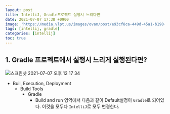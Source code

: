 ```yaml
---
layout: post
title: IntelliJ, Gradle프로젝트 실행시 느리다면
date: 2021-07-07 17:38 +0900
image: 'https://media.vlpt.us/images/ovan/post/e93cf8ca-449d-45a1-b190-5084887d4c43/intellij_series_logo.jpg'
tags: [intellij, gradle]
categories: [intellij]
toc: true
---
```

## 1. Gradle 프로젝트에서 실행시 느리게 실행된다면? 
![스크린샷 2021-07-07 오후 12 17 34](https://user-images.githubusercontent.com/28615416/124728188-587b9480-df4a-11eb-8043-df2a71986cb9.png)

- Buil, Execution, Deployment 
  - Build Tools 
    - Gradle
      - Build and run 영역에서
다음과 같이 Default설정이 `Gradle`로 되어있다. 이것을 모두다  `IntelliJ`로 모두 변경한다. 
